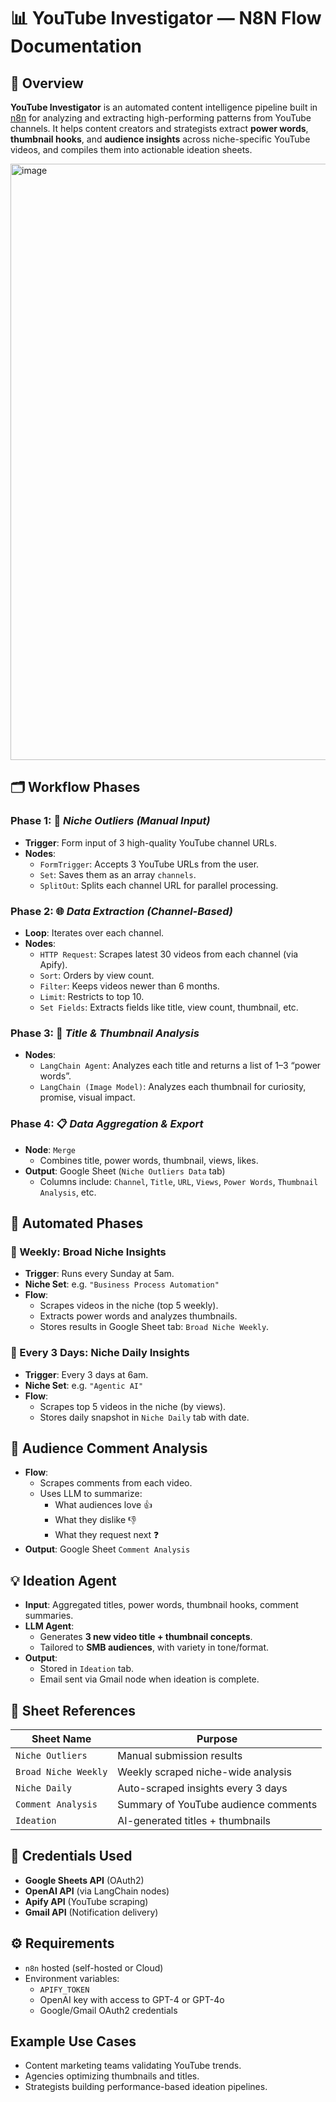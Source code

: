 # 📊 YouTube Investigator — N8N Flow Documentation

## 🧠 Overview

**YouTube Investigator** is an automated content intelligence pipeline built in [n8n](https://n8n.io) for analyzing and extracting high-performing patterns from YouTube channels. It helps content creators and strategists extract **power words**, **thumbnail hooks**, and **audience insights** across niche-specific YouTube videos, and compiles them into actionable ideation sheets.

<img width="954" alt="image" src="https://github.com/user-attachments/assets/03239da1-d384-47bd-99c1-26c5d5dd6f35" />

## 🗂️ Workflow Phases

### Phase 1: 🎯 _Niche Outliers (Manual Input)_

- **Trigger**: Form input of 3 high-quality YouTube channel URLs.
- **Nodes**:
  - `FormTrigger`: Accepts 3 YouTube URLs from the user.
  - `Set`: Saves them as an array `channels`.
  - `SplitOut`: Splits each channel URL for parallel processing.

### Phase 2: 🌐 _Data Extraction (Channel-Based)_

- **Loop**: Iterates over each channel.
- **Nodes**:
  - `HTTP Request`: Scrapes latest 30 videos from each channel (via Apify).
  - `Sort`: Orders by view count.
  - `Filter`: Keeps videos newer than 6 months.
  - `Limit`: Restricts to top 10.
  - `Set Fields`: Extracts fields like title, view count, thumbnail, etc.

### Phase 3: 💬 _Title & Thumbnail Analysis_

- **Nodes**:
  - `LangChain Agent`: Analyzes each title and returns a list of 1–3 “power words”.
  - `LangChain (Image Model)`: Analyzes each thumbnail for curiosity, promise, visual impact.

### Phase 4: 📋 _Data Aggregation & Export_

- **Node**: `Merge`
  - Combines title, power words, thumbnail, views, likes.
- **Output**: Google Sheet (`Niche Outliers Data` tab)
  - Columns include: `Channel`, `Title`, `URL`, `Views`, `Power Words`, `Thumbnail Analysis`, etc.


## 📅 Automated Phases

### 🔁 Weekly: Broad Niche Insights

- **Trigger**: Runs every Sunday at 5am.
- **Niche Set**: e.g. `"Business Process Automation"`
- **Flow**:
  - Scrapes videos in the niche (top 5 weekly).
  - Extracts power words and analyzes thumbnails.
  - Stores results in Google Sheet tab: `Broad Niche Weekly`.

### 🔁 Every 3 Days: Niche Daily Insights

- **Trigger**: Every 3 days at 6am.
- **Niche Set**: e.g. `"Agentic AI"`
- **Flow**:
  - Scrapes top 5 videos in the niche (by views).
  - Stores daily snapshot in `Niche Daily` tab with date.


## 💬 Audience Comment Analysis

- **Flow**:
  - Scrapes comments from each video.
  - Uses LLM to summarize:
    - What audiences love 👍
    - What they dislike 👎
    - What they request next ❓
- **Output**: Google Sheet `Comment Analysis`


## 💡 Ideation Agent

- **Input**: Aggregated titles, power words, thumbnail hooks, comment summaries.
- **LLM Agent**:
  - Generates **3 new video title + thumbnail concepts**.
  - Tailored to **SMB audiences**, with variety in tone/format.
- **Output**:
  - Stored in `Ideation` tab.
  - Email sent via Gmail node when ideation is complete.


## 📁 Sheet References

| Sheet Name              | Purpose                                      |
|-------------------------|----------------------------------------------|
| `Niche Outliers`        | Manual submission results                    |
| `Broad Niche Weekly`    | Weekly scraped niche-wide analysis           |
| `Niche Daily`           | Auto-scraped insights every 3 days           |
| `Comment Analysis`      | Summary of YouTube audience comments         |
| `Ideation`              | AI-generated titles + thumbnails             |


## 🔐 Credentials Used

- **Google Sheets API** (OAuth2)
- **OpenAI API** (via LangChain nodes)
- **Apify API** (YouTube scraping)
- **Gmail API** (Notification delivery)


## ⚙️ Requirements

- `n8n` hosted (self-hosted or Cloud)
- Environment variables:
  - `APIFY_TOKEN`
  - OpenAI key with access to GPT-4 or GPT-4o
  - Google/Gmail OAuth2 credentials


## Example Use Cases
- Content marketing teams validating YouTube trends.
- Agencies optimizing thumbnails and titles.
- Strategists building performance-based ideation pipelines.
